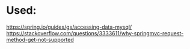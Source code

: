 # Used:

https://spring.io/guides/gs/accessing-data-mysql/
https://stackoverflow.com/questions/3333611/why-springmvc-request-method-get-not-supported
